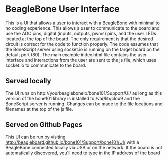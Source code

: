 BeagleBone User Interface
=========================

This is a UI that allows a user to interact with a BeagleBone with minimal to no coding experience. This allows a user to communicate to the board and use the ADC pins, digital (inputs, outputs, pwms) pins, and the user LEDs located at the top of the board. The only requirement is that the desired circuit is correct for the code to function properly. The code assumes that the BoneScript server using socket.io is running on the target board on the default port (80). The main example index.html file contains the user interface and interactions from the user are sent to the js file, which uses socket.io to communicate to the board.

Served locally
--------------

The UI runs on http://yourbeagleboneip/bone101/Support/UI/ as long as this version of the bone101 library is installed to /var/lib/clou9 and the BoneScript server is running. Changes can be made to the file locations and filenames at the top of the js file.

Served on Github Pages
----------------------

This UI can be run by visiting http://beagleboard.github.io/bone101/Support/bone101/UI/ with a BeagleBone connected locally via USB or on the network. If the board is not automatically discovered, you'll need to type in the IP address of the board
